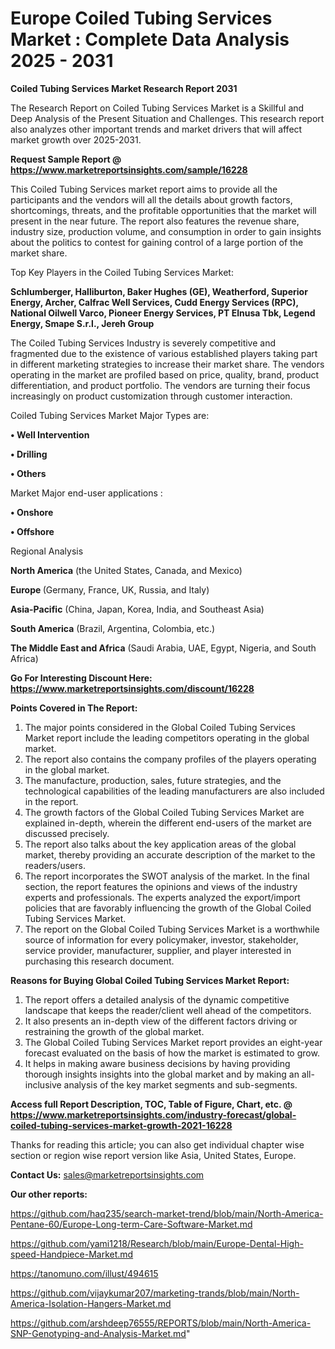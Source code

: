 # Europe Coiled Tubing Services Market : Complete Data Analysis 2025 - 2031

<strong>Coiled Tubing Services Market Research Report 2031</strong>

The Research Report on Coiled Tubing Services Market is a Skillful and Deep Analysis of the Present Situation and Challenges. This research report also analyzes other important trends and market drivers that will affect market growth over 2025-2031.

<strong>Request Sample Report @ <a href=https://www.marketreportsinsights.com/sample/16228>https://www.marketreportsinsights.com/sample/16228</a></strong>

This Coiled Tubing Services market report aims to provide all the participants and the vendors will all the details about growth factors, shortcomings, threats, and the profitable opportunities that the market will present in the near future. The report also features the revenue share, industry size, production volume, and consumption in order to gain insights about the politics to contest for gaining control of a large portion of the market share.

Top Key Players in the Coiled Tubing Services Market:

<strong>Schlumberger, Halliburton, Baker Hughes (GE), Weatherford, Superior Energy, Archer, Calfrac Well Services, Cudd Energy Services (RPC), National Oilwell Varco, Pioneer Energy Services, PT Elnusa Tbk, Legend Energy, Smape S.r.l., Jereh Group</strong>

The Coiled Tubing Services Industry is severely competitive and fragmented due to the existence of various established players taking part in different marketing strategies to increase their market share. The vendors operating in the market are profiled based on price, quality, brand, product differentiation, and product portfolio. The vendors are turning their focus increasingly on product customization through customer interaction.

Coiled Tubing Services Market Major Types are:

<strong>• Well Intervention

• Drilling

• Others</strong>

Market Major end-user applications :

<strong>• Onshore

• Offshore</strong>

Regional Analysis

</u><strong><b>North America</b></strong> (the United States, Canada, and Mexico)

<strong><b>Europe </b></strong>(Germany, France, UK, Russia, and Italy)

<strong><b>Asia-Pacific</b></strong> (China, Japan, Korea, India, and Southeast Asia)

<strong><b>South America</b></strong> (Brazil, Argentina, Colombia, etc.)

<strong><b>The Middle East and Africa</b></strong> (Saudi Arabia, UAE, Egypt, Nigeria, and South Africa)

<strong>Go For Interesting Discount Here: <a href=https://www.marketreportsinsights.com/discount/16228>https://www.marketreportsinsights.com/discount/16228</a></strong>

<strong>Points Covered in The Report:</strong>
<ol>
  <li>The major points considered in the Global Coiled Tubing Services Market report include the leading competitors operating in the global market.</li>
  <li>The report also contains the company profiles of the players operating in the global market.</li>
  <li>The manufacture, production, sales, future strategies, and the technological capabilities of the leading manufacturers are also included in the report.</li>
  <li>The growth factors of the Global Coiled Tubing Services Market are explained in-depth, wherein the different end-users of the market are discussed precisely.</li>
  <li>The report also talks about the key application areas of the global market, thereby providing an accurate description of the market to the readers/users.</li>
  <li>The report incorporates the SWOT analysis of the market. In the final section, the report features the opinions and views of the industry experts and professionals. The experts analyzed the export/import policies that are favorably influencing the growth of the Global Coiled Tubing Services Market.</li>
  <li>The report on the Global Coiled Tubing Services Market is a worthwhile source of information for every policymaker, investor, stakeholder, service provider, manufacturer, supplier, and player interested in purchasing this research document.</li>
</ol>
<strong>Reasons for Buying Global Coiled Tubing Services Market Report:</strong>

<ol>
  <li>The report offers a detailed analysis of the dynamic competitive landscape that keeps the reader/client well ahead of the competitors.</li>
  <li>It also presents an in-depth view of the different factors driving or restraining the growth of the global market.</li>
  <li>The Global Coiled Tubing Services Market report provides an eight-year forecast evaluated on the basis of how the market is estimated to grow.</li>
  <li>It helps in making aware business decisions by having providing thorough insights insights into the global market and by making an all-inclusive analysis of the key market segments and sub-segments.</li>
</ol>
<strong>Access full Report Description, TOC, Table of Figure, Chart, etc. @ <a href=https://www.marketreportsinsights.com/industry-forecast/global-coiled-tubing-services-market-growth-2021-16228>https://www.marketreportsinsights.com/industry-forecast/global-coiled-tubing-services-market-growth-2021-16228</a></strong>


Thanks for reading this article; you can also get individual chapter wise section or region wise report version like Asia, United States, Europe.

<strong>Contact Us:</strong>
sales@marketreportsinsights.com

<strong>Our other reports:</strong>

<a href=https://github.com/haq235/search-market-trend/blob/main/North-America-Pentane-60/Europe-Long-term-Care-Software-Market.md>https://github.com/haq235/search-market-trend/blob/main/North-America-Pentane-60/Europe-Long-term-Care-Software-Market.md</a>

<a href=https://github.com/yami1218/Research/blob/main/Europe-Dental-High-speed-Handpiece-Market.md>https://github.com/yami1218/Research/blob/main/Europe-Dental-High-speed-Handpiece-Market.md</a>

<a href=https://tanomuno.com/illust/494615>https://tanomuno.com/illust/494615</a>

<a href=https://github.com/vijaykumar207/marketing-trands/blob/main/North-America-Isolation-Hangers-Market.md>https://github.com/vijaykumar207/marketing-trands/blob/main/North-America-Isolation-Hangers-Market.md</a>

<a href=https://github.com/arshdeep76555/REPORTS/blob/main/North-America-SNP-Genotyping-and-Analysis-Market.md>https://github.com/arshdeep76555/REPORTS/blob/main/North-America-SNP-Genotyping-and-Analysis-Market.md</a>"
